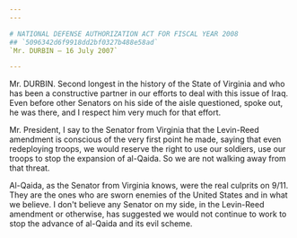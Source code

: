 ```yaml
---
---

# NATIONAL DEFENSE AUTHORIZATION ACT FOR FISCAL YEAR 2008
## `5096342d6f9918dd2bf0327b488e58ad`
`Mr. DURBIN — 16 July 2007`

---
```



Mr. DURBIN. Second longest in the history of the State of Virginia 
and who has been a constructive partner in our efforts to deal with 
this issue of Iraq. Even before other Senators on his side of the aisle 
questioned, spoke out, he was there, and I respect him very much for 
that effort.

Mr. President, I say to the Senator from Virginia that the Levin-Reed 
amendment is conscious of the very first point he made, saying that 
even redeploying troops, we would reserve the right to use our 
soldiers, use our troops to stop the expansion of al-Qaida. So we are 
not walking away from that threat.

Al-Qaida, as the Senator from Virginia knows, were the real culprits 
on 9/11. They are the ones who are sworn enemies of the United States 
and in what we believe. I don't believe any Senator on my side, in the 
Levin-Reed amendment or otherwise, has suggested we would not continue 
to work to stop the advance of al-Qaida and its evil scheme.
